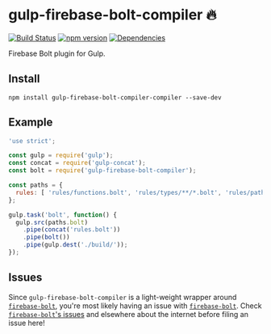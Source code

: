 # gulp-firebase-bolt-compiler :fire:

[![Build Status](https://travis-ci.org/fny/gulp-firebase-bolt-compiler.svg?branch=master)](https://travis-ci.org/fny/gulp-firebase-bolt-compiler) [![npm version](https://badge.fury.io/js/gulp-firebase-bolt-compiler.svg)](http://badge.fury.io/js/gulp-firebase-bolt-compiler) [![Dependencies](https://david-dm.org/fny/gulp-firebase-bolt-compiler.svg)](https://david-dm.org/fny/gulp-firebase-bolt-compiler)

Firebase Bolt plugin for Gulp.

## Install

    npm install gulp-firebase-bolt-compiler-compiler --save-dev

## Example

```javascript
'use strict';

const gulp = require('gulp');
const concat = require('gulp-concat');
const bolt = require('gulp-firebase-bolt-compiler');

const paths = {
  rules: [ 'rules/functions.bolt', 'rules/types/**/*.bolt', 'rules/paths.bolt' ]
};

gulp.task('bolt', function() {
  gulp.src(paths.bolt)
    .pipe(concat('rules.bolt'))
    .pipe(bolt())
    .pipe(gulp.dest('./build/'));
});
```

## Issues

Since `gulp-firebase-bolt-compiler` is a light-weight wrapper around [`firebase-bolt`](https://github.com/firebase/bolt), you're most likely having an issue with [`firebase-bolt`](https://github.com/firebase/bolt). Check [`firebase-bolt`'s issues](https://github.com/firebase/bolt/issues) and elsewhere about the internet before filing an issue here!
